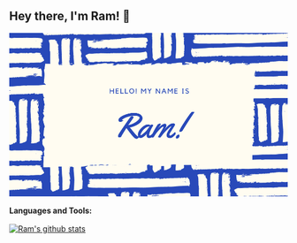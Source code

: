 ## Hey there, I'm Ram! 👋

[![Header](https://github.com/ram5353/ram5353/blob/master/Ram!.png "Header")](https://martinheinz.dev/)


**Languages and Tools:**  

<!-- <a href="https://github.com/ram5353">
  <img align="center" src="https://github-readme-stats.vercel.app/api/top-langs/?username=ram5353&theme=light&count_private=true&layout=compact" alt="Ram's most used languages" /> -->
<!-- </a> -->
<a href="https://github.com/ram5353">
 <img align="center" src="https://github-readme-stats.vercel.app/api?username=ram5353&show_icons=true&theme=light&line_height=27&include_all_commits=true&count_private=true&hide=issues,prs,contribs" alt="Ram's github stats"/>
</a>
